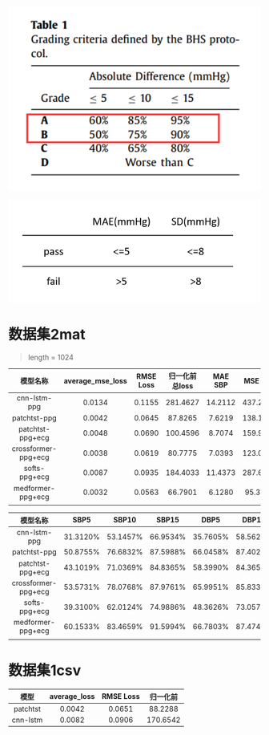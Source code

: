 

![BHS.png](image/BHS.png)

![AAMI.png](image/AAMI.png)

# 数据集2mat
> length = 1024

|        模型名称         | average_mse_loss | RMSE Loss | 归一化前总loss | MAE SBP | MSE SBP  | SD_SBP  | MAE DBP | MSE DBP  | SD_DBP  | 
|:-------------------:|:----------------:|:---------:|:---------:|:-------:|:--------:|:-------:|:-------:|:--------:|:-------:|
|    cnn-lstm-ppg     |      0.0134      |  0.1155   | 281.4627  | 14.2112 | 437.2165 | 15.4965 | 11.9072 | 303.5553 | 12.4827 | 
|    patchtst-ppg     |      0.0042      |  0.0645   |  87.8265  | 7.6219  | 138.1481 | 8.8635  | 5.1728  | 77.4795  | 7.3165  |
|  patchtst-ppg+ecg   |      0.0048      |  0.0690   | 100.4596  | 8.7074  | 159.9748 | 9.1281  | 5.7956  | 81.5585  | 7.2161  | 
| crossformer-ppg+ecg |      0.0038      |  0.0619   |  80.7775  | 7.0393  | 123.0274 | 8.6584  | 5.0378  | 67.1356  | 6.9595  | 
|    softs-ppg+ecg    |      0.0087      |  0.0935   | 184.4033  | 11.4373 | 287.6602 | 12.4303 | 8.0717  | 153.8381 | 9.6523  |
| medformer-ppg+ecg   |      0.0032      |  0.0563   |  66.7901  | 6.1280  | 95.3150  | 7.5393  | 5.0020  | 64.8453  | 6.4997  | 
 |                     |                  |           |           |         |          |         |         |          |         | 


|        模型名称         |   SBP5   |  SBP10   |  SBP15   |   DBP5   |  DBP10   |  DBP15   |
|:-------------------:|:--------:|:--------:|:--------:|:--------:|:--------:|:--------:|
|    cnn-lstm-ppg     | 31.3120% | 53.1457% | 66.9534% | 35.7605% | 58.5621% | 71.9409% |
|    patchtst-ppg     | 50.8755% | 76.6832% | 87.5988% | 66.0458% | 87.4029% | 93.6918% |
|  patchtst-ppg+ecg   | 43.1019% | 71.0369% | 84.8365% | 58.3990% | 84.3652% | 92.5187% |
| crossformer-ppg+ecg | 53.5731% | 78.0768% | 87.9761% | 65.9951% | 85.8339% | 92.0496% |
|    softs-ppg+ecg    | 39.3100% | 62.0124% | 74.9886% | 48.3626% | 73.0579% | 84.8845% |
|  medformer-ppg+ecg  | 60.1533% | 83.4659% | 91.5994% | 66.7803% | 87.4745% | 93.8422% |
|                     |          |          |          |          |          |          |


# 数据集1csv


|    模型     | average_loss | RMSE Loss |   归一化前   |
|:---------:|:------------:|:---------:|:--------:|
| patchtst  |   0.0042     |  0.0651   | 88.2288  |
| cnn-lstm  |    0.0082    |  0.0906   | 170.6542 |
